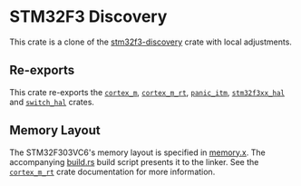 # STM32F3 Discovery

This crate is a clone of the [stm32f3-discovery](https://github.com/rubberduck203/stm32f3-discovery) crate
with local adjustments.

## Re-exports

This crate re-exports the [`cortex_m`], [`cortex_m_rt`], [`panic_itm`],
[`stm32f3xx_hal`] and [`switch_hal`] crates.

## Memory Layout

The STM32F303VC6's memory layout is specified in [memory.x](memory.x). The accompanying [build.rs](build.rs)
build script presents it to the linker. See the [`cortex_m_rt`] crate
documentation for more information.

[`cortex_m`]: https://docs.rs/cortex-m
[`cortex_m_rt`]: https://docs.rs/cortex-m-rt
[`panic_itm`]: https://crates.io/crates/panic_itm
[`stm32f3xx_hal`]: https://docs.rs/stm32f3xx_hal
[`switch_hal`]: https://docs.rs/switch_hal
